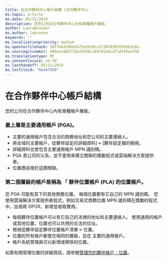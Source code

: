 ```yaml
---
title: 在合作夥伴中心帳戶結構 |合作夥伴中心
ms.topic: article
ms.date: 05/31/2019
description: 您的公司在合作夥伴中心內有兩種帳戶層級。
author: LauraBrenner
ms.author: labrenne
keywords: ''
ms.localizationpriority: medium
ms.openlocfilehash: 3dff4e418b65475a5919cafc58783858f6db320a
ms.sourcegitcommit: 499ea19037fab7bfd8c284761ddcdf1df45ea796
ms.translationtype: MT
ms.contentlocale: zh-TW
ms.lasthandoff: 05/31/2019
ms.locfileid: "66447950"
---
```

# <a name="the-account-structure-in-partner-center"></a>在合作夥伴中心帳戶結構

您的公司在合作夥伴中心內有兩種帳戶層級。 

### <a name="the-top-level-is-the-primary-global-account-pga"></a>最上層是主要通用帳戶 (PGA)。

- 主要的通用帳戶包含合法的商務地址和您公司的主要連絡人。 
- 將全域的主要帳戶，從夥伴設定的詳細資料]-> [夥伴設定檔的檢視。
- 詳細資料也會包含主要通用帳戶 MPN 識別碼。 
- PGA 貴公司的父系，並不會用來建立關聯的獎勵程式或雲端解決方案提供者。 
- 位置應該用於這類關聯。

### <a name="the-second-level-account-is-the-location-account-called-partner-location-account-pla"></a>第二個層級的帳戶是稱為 「 夥伴位置帳戶 (PLA) 的位置帳戶。

您 PGA 可能有其下的其他商務位置。 每個位置都有它自己的 MPN 識別碼。  您使用雲端解決方案提供者程式，例如交易式商務位置 MPN 識別碼在獎勵的程式中，註冊將 DPOR，新增並收取費用。 

- 每個夥伴位置帳戶可以有它自己的法律的地址和主要連絡人。 使用通用的帳戶或其他位置，位置也可以共用的合法的位址。
- 檢視從夥伴設定夥伴位置帳戶清單-> 位置。
- 位置的所有帳戶都會在相同的層級，並在 主要的通用帳戶。
- 帳戶系統管理員可以新增或移除的位置。

如需有關管理位置的詳細資訊，請參閱[管理您的夥伴帳戶：位置](manage-locations.md)。 




















